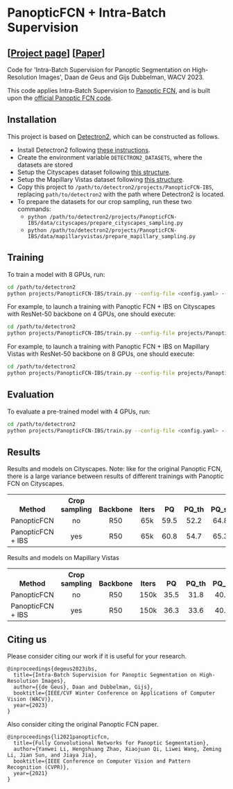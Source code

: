 # PanopticFCN + Intra-Batch Supervision
## [[Project page](https://ddegeus.github.io/intra-batch-supervision/)] [[Paper](https://openaccess.thecvf.com/content/WACV2023/html/de_Geus_Intra-Batch_Supervision_for_Panoptic_Segmentation_on_High-Resolution_Images_WACV_2023_paper.html)]

Code for 'Intra-Batch Supervision for Panoptic Segmentation on High-Resolution Images', Daan de Geus and Gijs Dubbelman, WACV 2023.

This code applies Intra-Batch Supervision to [Panoptic FCN](https://arxiv.org/abs/2012.00720), and is built upon the [official Panoptic FCN code](https://github.com/dvlab-research/PanopticFCN).

## Installation
This project is based on [Detectron2](https://github.com/facebookresearch/detectron2), which can be constructed as follows.
* Install Detectron2 following [these instructions](https://detectron2.readthedocs.io/tutorials/install.html).
* Create the environment variable `DETECTRON2_DATASETS`, where the datasets are stored
* Setup the Cityscapes dataset following [this structure](https://github.com/facebookresearch/detectron2/blob/master/datasets/README.md).
* Setup the Mapillary Vistas dataset following [this structure](https://github.com/facebookresearch/Mask2Former/blob/main/datasets/README.md).
* Copy this project to `/path/to/detectron2/projects/PanopticFCN-IBS`, replacing `path/to/detectron2` with the path where Detectron2 is located.
* To prepare the datasets for our crop sampling, run these two commands:
  * `python /path/to/detectron2/projects/PanopticFCN-IBS/data/cityscapes/prepare_cityscapes_sampling.py`
  * `python /path/to/detectron2/projects/PanopticFCN-IBS/data/mapillaryvistas/prepare_mapillary_sampling.py`

## Training
To train a model with 8 GPUs, run:
```bash
cd /path/to/detectron2
python projects/PanopticFCN-IBS/train.py --config-file <config.yaml> --num-gpus 8
```

For example, to launch a training with Panoptic FCN + IBS on Cityscapes with ResNet-50 backbone on 4 GPUs,
one should execute:
```bash
cd /path/to/detectron2
python projects/PanopticFCN-IBS/train.py --config-file projects/PanopticFCN-IBS/configs/cityscapes/PanopticFCN-R50-cityscapes-ibs-cropsampling.yaml --num-gpus 4
```

For example, to launch a training with Panoptic FCN + IBS on Mapillary Vistas with ResNet-50 backbone on 8 GPUs,
one should execute:
```bash
cd /path/to/detectron2
python projects/PanopticFCN-IBS/train.py --config-file projects/PanopticFCN-IBS/configs/mapillary-vistas/PanopticFCN-R50-mapillaryvistas-ibs-cropsampling.yaml --num-gpus 8
```

## Evaluation
To evaluate a pre-trained model with 4 GPUs, run:
```bash
cd /path/to/detectron2
python projects/PanopticFCN-IBS/train.py --config-file <config.yaml> --num-gpus 4 --eval-only MODEL.WEIGHTS /path/to/model_checkpoint
```

## Results
Results and models on Cityscapes. Note: like for the original Panoptic FCN, there is a large variance between results of different trainings with Panoptic FCN on Cityscapes.

<table><tbody>
<!-- START TABLE -->
<!-- TABLE HEADER -->
<th valign="bottom">Method</th>
<th valign="bottom">Crop sampling</th>
<th valign="bottom">Backbone</th>
<th valign="bottom">Iters</th>
<th valign="bottom">PQ</th>
<th valign="bottom">PQ_th</th>
<th valign="bottom">PQ_st</th>
<th valign="bottom">Acc_th</th>
<th valign="bottom">Prec_th</th>
<th valign="bottom">config</th>
<th valign="bottom">model</th>
<!-- TABLE BODY -->
<tr><td align="left">PanopticFCN</td>
<td align="center">no</td>
<td align="center">R50</td>
<td align="center">65k</td>
<td align="center">59.5</td>
<td align="center">52.2</td>
<td align="center">64.8</td>
<td align="center">81.3</td>
<td align="center">86.8</td>
<td align="center"><a href="configs/cityscapes/PanopticFCN-R50-cityscapes.yaml">config</a>
<td align="center">TBD</td>
</tr>
<tr><td align="left">PanopticFCN + IBS </td>
<td align="center">yes</td>
<td align="center">R50</td>
<td align="center">65k</td>
<td align="center">60.8</td>
<td align="center">54.7</td>
<td align="center">65.3</td>
<td align="center">87.1</td>
<td align="center">92.6</td>
<td align="center"><a href="configs/cityscapes/PanopticFCN-R50-cityscapes-ibs-cropsampling.yaml">config</a></td>
<td align="center">TBD</td>
</tr>
</tbody></table>

Results and models on Mapillary Vistas

<table><tbody>
<!-- START TABLE -->
<!-- TABLE HEADER -->
<th valign="bottom">Method</th>
<th valign="bottom">Crop sampling</th>
<th valign="bottom">Backbone</th>
<th valign="bottom">Iters</th>
<th valign="bottom">PQ</th>
<th valign="bottom">PQ_th</th>
<th valign="bottom">PQ_st</th>
<th valign="bottom">Acc_th</th>
<th valign="bottom">Prec_th</th>
<th valign="bottom">config</th>
<th valign="bottom">model</th>
<!-- TABLE BODY -->
<tr><td align="left">PanopticFCN</td>
<td align="center">no</td>
<td align="center">R50</td>
<td align="center">150k</td>
<td align="center">35.5</td>
<td align="center">31.8</td>
<td align="center">40.3</td>
<td align="center">74.7</td>
<td align="center">77.9</td>
<td align="center"><a href="configs/mapillary-vistas/PanopticFCN-R50-mapillaryvistas.yaml">config</a>
<td align="center">TBD</td>
</tr>
<tr><td align="left">PanopticFCN + IBS </td>
<td align="center">yes</td>
<td align="center">R50</td>
<td align="center">150k</td>
<td align="center">36.3</td>
<td align="center">33.6</td>
<td align="center">40.0</td>
<td align="center">77.0</td>
<td align="center">82.2</td>
<td align="center"><a href="configs/mapillary-vistas/PanopticFCN-R50-mapillaryvistas-ibs-cropsampling.yaml">config</a></td>
<td align="center">TBD</td>
</tr>
</tbody></table>

## <a name="Citing"></a>Citing us

Please consider citing our work if it is useful for your research.

```
@inproceedings{degeus2023ibs,
  title={Intra-Batch Supervision for Panoptic Segmentation on High-Resolution Images},
  author={{de Geus}, Daan and Dubbelman, Gijs},
  booktitle={IEEE/CVF Winter Conference on Applications of Computer Vision (WACV)},
  year={2023}
}
```


Also consider citing the original Panoptic FCN paper.

```
@inproceedings{li2021panopticfcn,
  title={Fully Convolutional Networks for Panoptic Segmentation},
  author={Yanwei Li, Hengshuang Zhao, Xiaojuan Qi, Liwei Wang, Zeming Li, Jian Sun, and Jiaya Jia},
  booktitle={IEEE Conference on Computer Vision and Pattern Recognition (CVPR)},
  year={2021}
}
```
